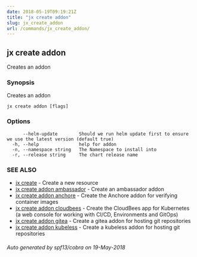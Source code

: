 ```yaml
---
date: 2018-05-19T09:19:21Z
title: "jx create addon"
slug: jx_create_addon
url: /commands/jx_create_addon/
---
```

## jx create addon

Creates an addon

### Synopsis

Creates an addon

```
jx create addon [flags]
```

### Options

```
      --helm-update        Should we run helm update first to ensure we use the latest version (default true)
  -h, --help               help for addon
  -n, --namespace string   The Namespace to install into
  -r, --release string     The chart release name
```

### SEE ALSO

* [jx create](/commands/jx_create/)	 - Create a new resource
* [jx create addon ambassador](/commands/jx_create_addon_ambassador/)	 - Create an ambassador addon
* [jx create addon anchore](/commands/jx_create_addon_anchore/)	 - Create the Anchore addon for verifying container images
* [jx create addon cloudbees](/commands/jx_create_addon_cloudbees/)	 - Create the CloudBees app for Kubernetes (a web console for working with CI/CD, Environments and GitOps)
* [jx create addon gitea](/commands/jx_create_addon_gitea/)	 - Create a gitea addon for hosting git repositories
* [jx create addon kubeless](/commands/jx_create_addon_kubeless/)	 - Create a kubeless addon for hosting git repositories

###### Auto generated by spf13/cobra on 19-May-2018
